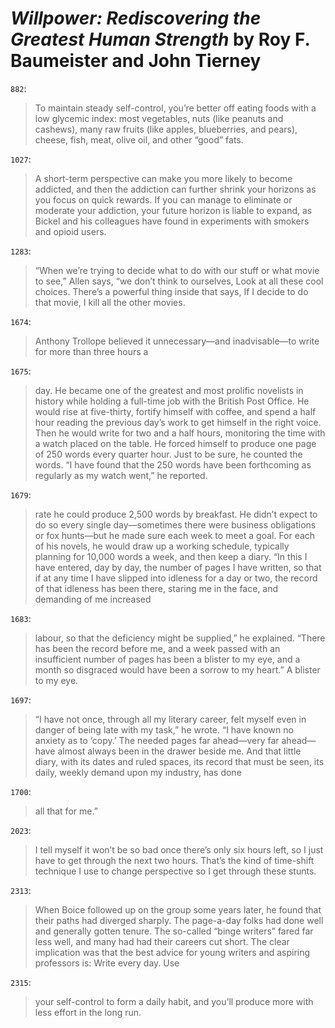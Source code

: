# *Willpower: Rediscovering the Greatest Human Strength* by Roy F. Baumeister and John Tierney

`882`:

> To maintain steady self-control, you’re better off eating foods with a low glycemic index: most vegetables, nuts (like peanuts and cashews), many raw fruits (like apples, blueberries, and pears), cheese, fish, meat, olive oil, and other “good” fats.

`1027`:

> A short-term perspective can make you more likely to become addicted, and then the addiction can further shrink your horizons as you focus on quick rewards. If you can manage to eliminate or moderate your addiction, your future horizon is liable to expand, as Bickel and his colleagues have found in experiments with smokers and opioid users.

`1283`:

> “When we’re trying to decide what to do with our stuff or what movie to see,” Allen says, “we don’t think to ourselves, Look at all these cool choices. There’s a powerful thing inside that says, If I decide to do that movie, I kill all the other movies.

`1674`:

> Anthony Trollope believed it unnecessary—and inadvisable—to write for more than three hours a

`1675`:

> day. He became one of the greatest and most prolific novelists in history while holding a full-time job with the British Post Office. He would rise at five-thirty, fortify himself with coffee, and spend a half hour reading the previous day’s work to get himself in the right voice. Then he would write for two and a half hours, monitoring the time with a watch placed on the table. He forced himself to produce one page of 250 words every quarter hour. Just to be sure, he counted the words. “I have found that the 250 words have been forthcoming as regularly as my watch went,” he reported.

`1679`:

> rate he could produce 2,500 words by breakfast. He didn’t expect to do so every single day—sometimes there were business obligations or fox hunts—but he made sure each week to meet a goal. For each of his novels, he would draw up a working schedule, typically planning for 10,000 words a week, and then keep a diary. “In this I have entered, day by day, the number of pages I have written, so that if at any time I have slipped into idleness for a day or two, the record of that idleness has been there, staring me in the face, and demanding of me increased

`1683`:

> labour, so that the deficiency might be supplied,” he explained. “There has been the record before me, and a week passed with an insufficient number of pages has been a blister to my eye, and a month so disgraced would have been a sorrow to my heart.” A blister to my eye.

`1697`:

> “I have not once, through all my literary career, felt myself even in danger of being late with my task,” he wrote. “I have known no anxiety as to ‘copy.’ The needed pages far ahead—very far ahead—have almost always been in the drawer beside me. And that little diary, with its dates and ruled spaces, its record that must be seen, its daily, weekly demand upon my industry, has done

`1700`:

> all that for me.”

`2023`:

> I tell myself it won’t be so bad once there’s only six hours left, so I just have to get through the next two hours. That’s the kind of time-shift technique I use to change perspective so I get through these stunts.

`2313`:

> When Boice followed up on the group some years later, he found that their paths had diverged sharply. The page-a-day folks had done well and generally gotten tenure. The so-called “binge writers” fared far less well, and many had had their careers cut short. The clear implication was that the best advice for young writers and aspiring professors is: Write every day. Use

`2315`:

> your self-control to form a daily habit, and you’ll produce more with less effort in the long run.
